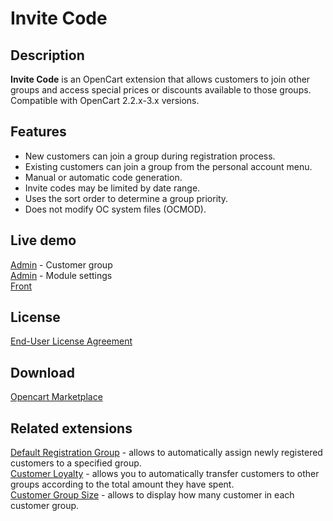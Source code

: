 # Invite Code

## Description
**Invite Code** is an OpenCart extension that allows customers to join other groups and access special prices or discounts available to those groups.  
Compatible with OpenCart 2.2.x-3.x versions.

## Features
* New customers can join a group during registration process.
* Existing customers can join a group from the personal account menu.
* Manual or automatic code generation.
* Invite codes may be limited by date range.
* Uses the sort order to determine a group priority.
* Does not modify OC system files (OCMOD).

## Live demo
[Admin](http://ocmod.freevar.com/oc3020/a/admin/index.php?route=customer/customer_group) - Customer group  
[Admin](http://ocmod.freevar.com/oc3020/a/admin/index.php?route=extension/module/invite_code) - Module settings  
[Front](http://ocmod.freevar.com/oc3020/a)  

## License
[End-User License Agreement](https://raw.githubusercontent.com/ocmod-space/ocmod-invite-code/main/EULA.txt)

## Download
[Opencart Marketplace](https://www.opencart.com/index.php?route=marketplace/extension/info&extension_id=42632)

## Related extensions
[Default Registration Group](https://www.opencart.com/index.php?route=marketplace/extension/info&extension_id=42480) - allows to automatically assign newly registered customers to a specified group.  
[Customer Loyalty](https://www.opencart.com/index.php?route=marketplace/extension/info&extension_id=42642) - allows you to automatically transfer customers to other groups according to the total amount they have spent.  
[Customer Group Size](https://www.opencart.com/index.php?route=marketplace/extension/info&extension_id=42642) - allows to display how many customer in each customer group.  

